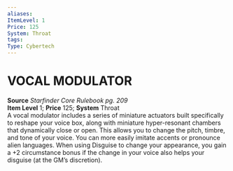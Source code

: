 ```yaml
---
aliases: 
ItemLevel: 1
Price: 125
System: Throat
tags: 
Type: Cybertech
---
```

# VOCAL MODULATOR
**Source** _Starfinder Core Rulebook pg. 209_  
**Item Level** 1; **Price** 125; **System** Throat  
A vocal modulator includes a series of miniature actuators built specifically to reshape your voice box, along with miniature hyper-resonant chambers that dynamically close or open. This allows you to change the pitch, timbre, and tone of your voice. You can more easily imitate accents or pronounce alien languages. When using Disguise to change your appearance, you gain a +2 circumstance bonus if the change in your voice also helps your disguise (at the GM’s discretion).